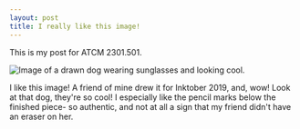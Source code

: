 ```yaml
---
layout: post
title: I really like this image!
---
```


This is my post for ATCM 2301.501.

![Image of a drawn dog wearing sunglasses and looking cool.](https://cdn.discordapp.com/attachments/521829428314112000/630933578104176691/IMG_20191007_170935_321.jpg)

I like this image! A friend of mine drew it for Inktober 2019, and, wow! Look at that dog, they're so cool! I especially like the pencil marks below the finished piece- so authentic, and not at all a sign that my friend didn't have an eraser on her.
